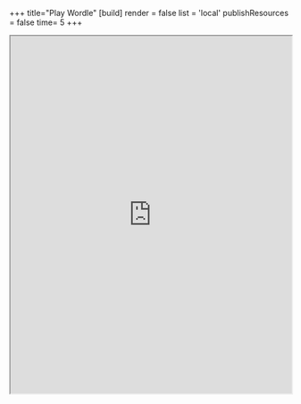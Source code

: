 +++
title="Play Wordle"
[build]
    render = false
    list = 'local'
    publishResources = false
time= 5
+++

<iframe src="https://www.nytimes.com/games/wordle/index.html" width="100%" height="640px"></iframe>
